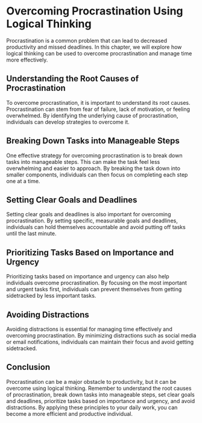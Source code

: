 Overcoming Procrastination Using Logical Thinking
=================================================================================================

Procrastination is a common problem that can lead to decreased productivity and missed deadlines. In this chapter, we will explore how logical thinking can be used to overcome procrastination and manage time more effectively.

Understanding the Root Causes of Procrastination
------------------------------------------------

To overcome procrastination, it is important to understand its root causes. Procrastination can stem from fear of failure, lack of motivation, or feeling overwhelmed. By identifying the underlying cause of procrastination, individuals can develop strategies to overcome it.

Breaking Down Tasks into Manageable Steps
-----------------------------------------

One effective strategy for overcoming procrastination is to break down tasks into manageable steps. This can make the task feel less overwhelming and easier to approach. By breaking the task down into smaller components, individuals can then focus on completing each step one at a time.

Setting Clear Goals and Deadlines
---------------------------------

Setting clear goals and deadlines is also important for overcoming procrastination. By setting specific, measurable goals and deadlines, individuals can hold themselves accountable and avoid putting off tasks until the last minute.

Prioritizing Tasks Based on Importance and Urgency
--------------------------------------------------

Prioritizing tasks based on importance and urgency can also help individuals overcome procrastination. By focusing on the most important and urgent tasks first, individuals can prevent themselves from getting sidetracked by less important tasks.

Avoiding Distractions
---------------------

Avoiding distractions is essential for managing time effectively and overcoming procrastination. By minimizing distractions such as social media or email notifications, individuals can maintain their focus and avoid getting sidetracked.

Conclusion
----------

Procrastination can be a major obstacle to productivity, but it can be overcome using logical thinking. Remember to understand the root causes of procrastination, break down tasks into manageable steps, set clear goals and deadlines, prioritize tasks based on importance and urgency, and avoid distractions. By applying these principles to your daily work, you can become a more efficient and productive individual.


